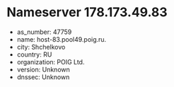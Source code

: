 # Nameserver 178.173.49.83

* as_number: 47759
* name: host-83.pool49.poig.ru.
* city: Shchelkovo
* country: RU
* organization: POIG Ltd.
* version: Unknown
* dnssec: Unknown
